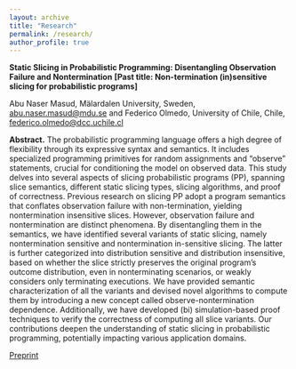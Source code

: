 ```yaml
---
layout: archive
title: "Research"
permalink: /research/
author_profile: true
---
```

**Static Slicing in Probabilistic Programming: Disentangling Observation Failure and Nontermination**
**[Past title: Non-termination (in)sensitive slicing for probabilistic programs]**

Abu Naser Masud, Mälardalen University, Sweden, abu.naser.masud@mdu.se
and
Federico Olmedo, University of Chile, Chile, federico.olmedo@dcc.uchile.cl

**Abstract.** The probabilistic programming language offers a high degree of flexibility through its expressive syntax and semantics. 
It includes specialized programming primitives for random assignments and “observe” statements, crucial for conditioning the model 
on observed data. This study delves into several aspects of slicing probabilistic programs (PP), spanning slice semantics, different
static slicing types, slicing algorithms, and proof of correctness. Previous research on slicing PP adopt a program semantics that 
conflates observation failure with non-termination, yielding nontermination insensitive slices. However, observation failure and 
nontermination are distinct phenomena. By disentangling them in the semantics, we have identified several variants of static slicing, 
namely nontermination sensitive and nontermination in-sensitive slicing. The latter is further categorized into distribution 
sensitive and distribution insensitive, based on whether the slice strictly preserves the original program’s outcome distribution, even in 
nonterminating scenarios, or weakly considers only terminating executions. We have provided semantic characterization of all the variants
and devised novel algorithms to compute them by introducing a new concept called observe-nontermination dependence. Additionally, we have 
developed (bi) simulation-based proof techniques to verify the correctness of computing all slice variants. Our contributions deepen the
understanding of static slicing in probabilistic programming, potentially impacting various application domains.

[Preprint](../files/main.pdf)
